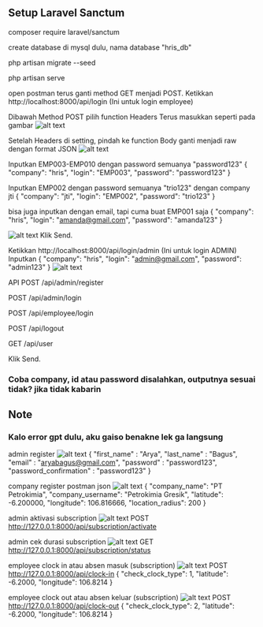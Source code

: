 ## Setup Laravel Sanctum

composer require laravel/sanctum

create database di mysql dulu, nama database "hris_db"

php artisan migrate --seed

php artisan serve

open postman terus ganti method GET menjadi POST. Ketikkan http://localhost:8000/api/login (Ini untuk login employee)

Dibawah Method POST pilih function Headers Terus masukkan seperti pada gambar
![alt text](image.png)

Setelah Headers di setting, pindah ke function Body ganti menjadi raw dengan format JSON
![alt text](image-1.png)

Inputkan EMP003-EMP010 dengan password semuanya "password123"
{
"company": "hris",
"login": "EMP003",
"password": "password123"
}

Inputkan EMP002 dengan password semuanya "trio123" dengan company jti
{
"company": "jti",
"login": "EMP002",
"password": "trio123"
}

bisa juga inputkan dengan email, tapi cuma buat EMP001 saja
{
"company": "hris",
"login": "amanda@gmail.com",
"password": "amanda123"
}

![alt text](image-6.png)
Klik Send.

Ketikkan http://localhost:8000/api/login/admin (Ini untuk login ADMIN)
Inputkan
{
"company": "hris",
"login": "admin@gmail.com",
"password": "admin123"
}
![alt text](image-5.png)

API
POST /api/admin/register

POST /api/admin/login

POST /api/employee/login

POST /api/logout

GET /api/user

Klik Send.

### Coba company, id atau password disalahkan, outputnya sesuai tidak? jika tidak kabarin

## Note

### Kalo error gpt dulu, aku gaiso benakne lek ga langsung

admin register
![alt text](admin-register.png)
{
"first_name" : "Arya",
"last_name" : "Bagus",
"email" : "aryabagus@gmail.com",
"password" : "password123",
"password_confirmation" : "password123"
}

company register postman json
![alt text](company-register.png)
{
"company_name": "PT Petrokimia",
"company_username": "Petrokimia Gresik",
"latitude": -6.200000,
"longitude": 106.816666,
"location_radius": 200
}

admin aktivasi subscription
![alt text](admin-subscription.png)
POST http://127.0.0.1:8000/api/subscription/activate

admin cek durasi subscription
![alt text](status-subscription.png)
GET http://127.0.0.1:8000/api/subscription/status

employee clock in atau absen masuk (subscription)
![alt text](clock-in_subscription.png)
POST http://127.0.0.1:8000/api/clock-in
{
"check_clock_type": 1,
"latitude": -6.2000,
"longitude": 106.8214
}

employee clock out atau absen keluar (subscription)
![alt text](clock-in_subscription.png)
POST http://127.0.0.1:8000/api/clock-out
{
"check_clock_type": 2,
"latitude": -6.2000,
"longitude": 106.8214
}

